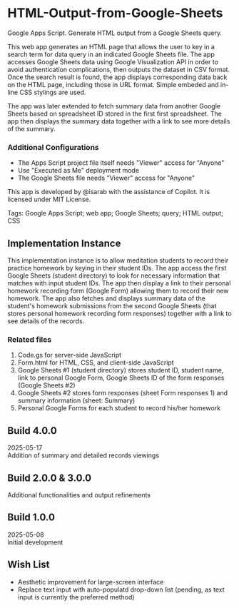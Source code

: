 # HTML-Output-from-Google-Sheets
Google Apps Script. Generate HTML output from a Google Sheets query.

This web app generates an HTML page that allows the user to key in a search term for data query in an indicated Google Sheets file. The app accesses Google Sheets data using Google Visualization API in order to avoid authentication complications, then outputs the dataset in CSV format. Once the search result is found, the app displays corresponding data back on the HTML page, including those in URL format. Simple embeded and in-line CSS stylings are used.

The app was later extended to fetch summary data from another Google Sheets based on spreadsheet ID stored in the first first spreadsheet. The app then displays the summary data together with a link to see more details of the summary.

### Additional Configurations
- The Apps Script project file itself needs "Viewer" access for "Anyone"
- Use "Executed as Me" deployment mode
- The Google Sheets file needs "Viewer" access for "Anyone"

This app is developed by @isarab with the assistance of Copilot. It is licensed under MIT License.

Tags: Google Apps Script; web app; Google Sheets; query; HTML output; CSS

## Implementation Instance
This implementation instance is to allow meditation students to record their practice homework by keying in their student IDs. The app access the first Google Sheets (student directory) to look for necessary information that matches with input student IDs. The app then display a link to their personal homework recording form (Google Form) allowing them to record their new homework. The app also fetches and displays summary data of the student's homework submissions from the second Google Sheets (that stores personal homework recording form responses) together with a link to see details of the records.

### Related files
1. Code.gs for server-side JavaScript
2. Form.html for HTML, CSS, and client-side JavaScript
3. Google Sheets #1 (student directory) stores student ID, student name, link to personal Google Form, Google Sheets ID of the form responses (Google Sheets #2)
4. Google Sheets #2 stores form responses (sheet Form responses 1) and summary information (sheet: Summary)
5. Personal Google Forms for each student to record his/her homework

## Build 4.0.0
2025-05-17<br>
Addition of summary and detailed records viewings

## Build 2.0.0 & 3.0.0
Additional functionalities and output refinements

## Build 1.0.0
2025-05-08<br>
Initial development

## Wish List
- Aesthetic improvement for large-screen interface
- Replace text input with auto-populatd drop-down list (pending, as text input is currently the preferred method)
